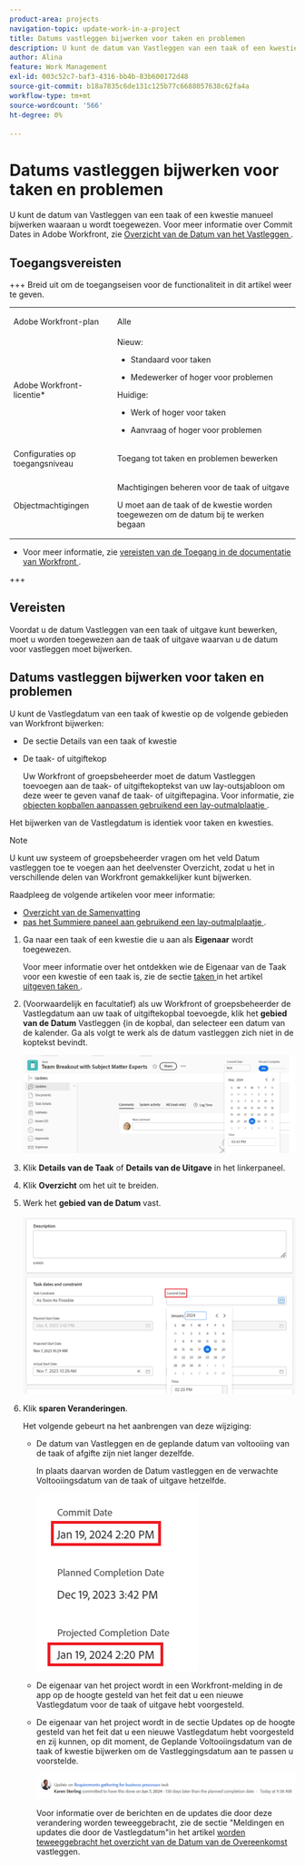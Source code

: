 ```yaml
---
product-area: projects
navigation-topic: update-work-in-a-project
title: Datums vastleggen bijwerken voor taken en problemen
description: U kunt de datum van Vastleggen van een taak of een kwestie manueel bijwerken waaraan u wordt toegewezen. Zie Overzicht datum vastleggen voor meer informatie over Datums vastleggen in Adobe Workfront.
author: Alina
feature: Work Management
exl-id: 003c52c7-baf3-4316-bb4b-83b600172d48
source-git-commit: b18a7835c6de131c125b77c6688057638c62fa4a
workflow-type: tm+mt
source-wordcount: '566'
ht-degree: 0%

---
```



# Datums vastleggen bijwerken voor taken en problemen

<!--Audited: 07/2024-->

<!--<span class="preview">The highlighted information on this page refers to functionality not yet generally available. It is available only in the Preview environment for all customers, or in the Production environment for customers who enabled fast releases.</span>

<span class="preview">For information about fast releases, see [Enable or disable fast releases for your organization](/help/quicksilver/administration-and-setup/set-up-workfront/configure-system-defaults/enable-fast-release-process.md).</span>

<span class="preview">For information about the current release, see [Third Quarter 2024 release overview](/help/quicksilver/product-announcements/product-releases/24-q3-release-activity/24-q3-release-overview.md).</span>-->

U kunt de datum van Vastleggen van een taak of een kwestie manueel bijwerken waaraan u wordt toegewezen. Voor meer informatie over Commit Dates in Adobe Workfront, zie [ Overzicht van de Datum van het Vastleggen ](../../../manage-work/projects/updating-work-in-a-project/overview-of-commit-dates.md).

## Toegangsvereisten

<!--Audited: 01/2024-->

+++ Breid uit om de toegangseisen voor de functionaliteit in dit artikel weer te geven.

<table style="table-layout:auto"> 
 <col> 
 <col> 
 <tbody> 
  <tr> 
   <td role="rowheader">Adobe Workfront-plan</td> 
   <td> <p>Alle</p> </td> 
  </tr> 
  <tr> 
   <td role="rowheader">Adobe Workfront-licentie*</td> 
   <td> 
   Nieuw:
   <ul>
   <li><p>Standaard voor taken</p> </li>
   <li><p>Medewerker of hoger voor problemen</p></li>
   </ul>
   Huidige:
<ul>
   <li><p>Werk of hoger voor taken</p></li> 
   <li><p>Aanvraag of hoger voor problemen</p></li>
</ul>

</td> 
  </tr> 
  <tr> 
   <td role="rowheader">Configuraties op toegangsniveau</td> 
   <td> <p>Toegang tot taken en problemen bewerken</p> </td> 
  </tr> 
  <tr> 
   <td role="rowheader">Objectmachtigingen</td> 
   <td> <p>Machtigingen beheren voor de taak of uitgave</p>
   <p> U moet aan de taak of de kwestie worden toegewezen om de datum bij te werken begaan </p>
    </td> 
  </tr> 
 </tbody> 
</table>

* Voor meer informatie, zie [ vereisten van de Toegang in de documentatie van Workfront ](/help/quicksilver/administration-and-setup/add-users/access-levels-and-object-permissions/access-level-requirements-in-documentation.md).

+++

## Vereisten

Voordat u de datum Vastleggen van een taak of uitgave kunt bewerken, moet u worden toegewezen aan de taak of uitgave waarvan u de datum voor vastleggen moet bijwerken.

## Datums vastleggen bijwerken voor taken en problemen


U kunt de Vastlegdatum van een taak of kwestie op de volgende gebieden van Workfront bijwerken:

* De sectie Details van een taak of kwestie
* De taak- of uitgiftekop

  Uw Workfront of groepsbeheerder moet de datum Vastleggen toevoegen aan de taak- of uitgiftekoptekst van uw lay-outsjabloon om deze weer te geven vanaf de taak- of uitgiftepagina.
Voor informatie, zie [ objecten kopballen aanpassen gebruikend een lay-outmalplaatje ](/help/quicksilver/administration-and-setup/customize-workfront/use-layout-templates/customize-object-headers.md).

Het bijwerken van de Vastlegdatum is identiek voor taken en kwesties.

>[!NOTE]
>
>U kunt uw systeem of groepsbeheerder vragen om het veld Datum vastleggen toe te voegen aan het deelvenster Overzicht, zodat u het in verschillende delen van Workfront gemakkelijker kunt bijwerken.
>
>Raadpleeg de volgende artikelen voor meer informatie:
>
>* [ Overzicht van de Samenvatting ](/help/quicksilver/workfront-basics/the-new-workfront-experience/summary-overview.md)
>* [ pas het Summiere paneel aan gebruikend een lay-outmalplaatje ](/help/quicksilver/administration-and-setup/customize-workfront/use-layout-templates/customize-home-summary-layout-template.md).


1. Ga naar een taak of een kwestie die u aan als **Eigenaar** wordt toegewezen.

   Voor meer informatie over het ontdekken wie de Eigenaar van de Taak voor een kwestie of een taak is, zie de sectie [ taken ](../../../manage-work/tasks/manage-tasks/edit-tasks.md#assignments) in het artikel [ uitgeven taken ](../../../manage-work/tasks/manage-tasks/edit-tasks.md).

1. (Voorwaardelijk en facultatief) als uw Workfront of groepsbeheerder de Vastlegdatum aan uw taak of uitgiftekopbal toevoegde, klik het **gebied van de Datum** Vastleggen {in de kopbal, dan selecteer een datum van de kalender. Ga als volgt te werk als de datum vastleggen zich niet in de koptekst bevindt.

   ![](assets/commit-date-task-header.png)

1. Klik **Details van de Taak** of **Details van de Uitgave** in het linkerpaneel.
1. Klik **Overzicht** om het uit te breiden.
1. Werk het **gebied van de Datum** vast.

   ![](assets/task-commit-date-edit-highlighted-details-page.png)

1. Klik **sparen Veranderingen**.

   Het volgende gebeurt na het aanbrengen van deze wijziging:

   * De datum van Vastleggen en de geplande datum van voltooiing van de taak of afgifte zijn niet langer dezelfde.

     In plaats daarvan worden de Datum vastleggen en de verwachte Voltooiingsdatum van de taak of uitgave hetzelfde.

     ![](assets/task-projected-completion-date-in-details-highlighted-nwe-350x230.png)

   * De eigenaar van het project wordt in een Workfront-melding in de app op de hoogte gesteld van het feit dat u een nieuwe Vastlegdatum voor de taak of uitgave hebt voorgesteld.
   * De eigenaar van het project wordt in de sectie Updates op de hoogte gesteld van het feit dat u een nieuwe Vastlegdatum hebt voorgesteld en zij kunnen, op dit moment, de Geplande Voltooiingsdatum van de taak of kwestie bijwerken om de Vastleggingsdatum aan te passen u voorstelde.

     ![](assets/project-owner-notification-update-stream-that-commit-date-affects-project-timeline.png)


     <!--![](assets/project-owner-notification-update-stream-that-commit-date-affects-project-timeline-highlighted-nwe-350x139.png)-->

     Voor informatie over de berichten en de updates die door deze verandering worden teweeggebracht, zie de sectie &quot;Meldingen en updates die door de Vastlegdatum&quot;in het artikel [ worden teweeggebracht het overzicht van de Datum van de Overeenkomst ](/help/quicksilver/manage-work/projects/updating-work-in-a-project/overview-of-commit-dates.md) vastleggen.

<!--at the Production update stream when removing legacy - replace the last bullet with: The Project Owner is notified in the Systems Activity and the All tabs of the Updates section that you have suggested a new Commit Date. They can then update the Planned Completion Date accordingly by editing the task or the issue.-->
